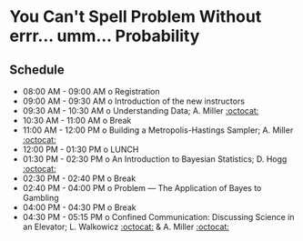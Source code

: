 # You Can't Spell Problem Without errr... umm... Probability

## Schedule

 * 08:00 AM - 09:00 AM  o  Registration
 * 09:00 AM - 09:30 AM  o  Introduction of the new instructors
 * 09:30 AM - 10:30 AM  o  Understanding Data; A. Miller [:octocat:](https://github.com/adamamiller)
 * 10:30 AM - 11:00 AM  o  Break
 * 11:00 AM - 12:00 PM  o  Building a Metropolis-Hastings Sampler; A. Miller [:octocat:](https://github.com/adamamiller)
 * 12:00 PM - 01:30 PM  o  LUNCH
 * 01:30 PM - 02:30 PM  o  An Introduction to Bayesian Statistics; D. Hogg [:octocat:](https://github.com/davidwhogg)
 * 02:30 PM - 02:40 PM  o  Break
 * 02:40 PM - 04:00 PM  o  Problem –– The Application of Bayes to Gambling
 * 04:00 PM - 04:30 PM  o  Break
 * 04:30 PM - 05:15 PM  o  Confined Communication: Discussing Science in an Elevator; L. Walkowicz [:octocat:](https://github.com/lmwalkowicz) & A. Miller [:octocat:](https://github.com/adamamiller)
